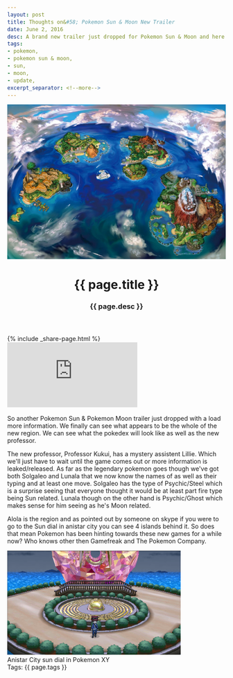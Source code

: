 ```yaml
---
layout: post
title: Thoughts on&#58; Pokemon Sun & Moon New Trailer
date: June 2, 2016
desc: A brand new trailer just dropped for Pokemon Sun & Moon and here are my thoughts
tags:
- pokemon,
- pokemon sun & moon,
- sun,
- moon,
- update,
excerpt_separator: <!--more-->
---
```

<header class="article-header">
	<img class="featured-image" src="/images/alolabig.jpg" alt="Picture of the Alola Region from Pokemon Sun and Pokemon Moon">
	<h1 class="title">{{ page.title }}</h1>
	<h3 class="subtitle">{{ page.desc }}</h3>
</header>
<!--more-->
{% include _share-page.html %}
<section class="photoset">
	<iframe class="yt-iframe" src="https://www.youtube.com/embed/XW14HO7C1Dg" frameborder="0" allowfullscreen=""></iframe>
</section>
<section>
	<p>
	So another Pokemon Sun & Pokemon Moon trailer just dropped with a load more information. We finally can see what appears to be the whole of the new region. We can see what the pokedex will look like as well as the new professor.
	</p>
	<p>
	The new professor, Professor Kukui, has a mystery assistent Lillie. Which we'll just have to wait until the game comes out or more information is leaked/released. As far as the legendary pokemon goes though we've got both Solgaleo and Lunala that we now know the names of as well as their typing and at least one move. Solgaleo has the type of Psychic/Steel which is a surprise seeing that everyone thought it would be at least part fire type being Sun related. Lunala though on the other hand is Psychic/Ghost which makes sense for him seeing as he's Moon related.
	</p>
	<p>
	Alola is the region and as pointed out by someone on skype if you were to go to the Sun dial in anistar city you can see 4 islands behind it.
	So does that mean Pokemon has been hinting towards these new games for a while now? Who knows other then Gamefreak and The Pokemon Company.
	</p>
</section>
<section class="photoset">
	<img title="anistar city sun dial" alt="anistar city sun dial in pokemon xy" src="/images/anistar.png">
	<footer class="img-desc">Anistar City sun dial in Pokemon XY</footer>
</section>
<footer class="article-footer">Tags: {{ page.tags }}</footer>
